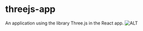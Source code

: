 # threejs-app
An application using the library Three.js in the React app.
![ALT](ScreenRecorderProject9.gif)
